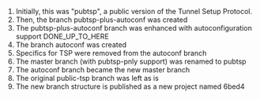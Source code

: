 1. Initially, this was "pubtsp", a public version of the Tunnel Setup Protocol.
2. Then, the branch pubtsp-plus-autoconf was created
3. The pubtsp-plus-autoconf branch was enhanced with autoconfiguration support
DONE_UP_TO_HERE
4. The branch autoconf was created
5. Specifics for TSP were removed from the autoconf branch
6. The master branch (with pubtsp-pnly support) was renamed to pubtsp
7. The autoconf branch became the new master branch
8. The original public-tsp branch was left as is
9. The new branch structure is published as a new project named 6bed4
